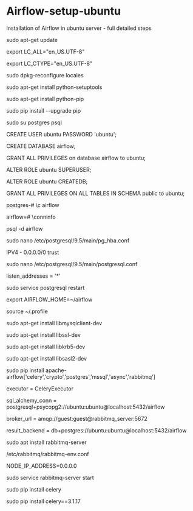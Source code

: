 # Airflow-setup-ubuntu
Installation of Airflow in ubuntu server - full detailed steps

sudo apt-get update

export LC_ALL="en_US.UTF-8"

export LC_CTYPE="en_US.UTF-8"

sudo dpkg-reconfigure locales

sudo apt-get install python-setuptools

sudo apt-get install python-pip

sudo pip install --upgrade pip

sudo su postgres
psql

CREATE USER ubuntu PASSWORD 'ubuntu';

CREATE DATABASE airflow;

GRANT ALL PRIVILEGES on database airflow to ubuntu;

ALTER ROLE ubuntu SUPERUSER;

ALTER ROLE ubuntu CREATEDB;

GRANT ALL PRIVILEGES ON ALL TABLES IN SCHEMA public to ubuntu;

postgres-# \c airflow

airflow=# \conninfo

psql -d airflow

sudo nano /etc/postgresql/9.5/main/pg_hba.conf

IPV4 - 0.0.0.0/0  trust

sudo nano /etc/postgresql/9.5/main/postgresql.conf

listen_addresses = '*'

sudo service postgresql restart

export AIRFLOW_HOME=~/airflow

source ~/.profile

sudo apt-get install libmysqlclient-dev

sudo apt-get install libssl-dev

sudo apt-get install libkrb5-dev

sudo apt-get install libsasl2-dev

sudo pip install apache-airflow['celery','crypto','postgres','mssql','async','rabbitmq']


executor = CeleryExecutor

sql_alchemy_conn = postgresql+psycopg2://ubuntu:ubuntu@localhost:5432/airflow

broker_url = amqp://guest:guest@rabbitmq_server:5672

result_backend = db+postgres://ubuntu:ubuntu@localhost:5432/airflow



sudo apt install rabbitmq-server

/etc/rabbitmq/rabbitmq-env.conf

NODE_IP_ADDRESS=0.0.0.0

sudo service rabbitmq-server start

sudo pip install celery

sudo pip install celery==3.1.17
